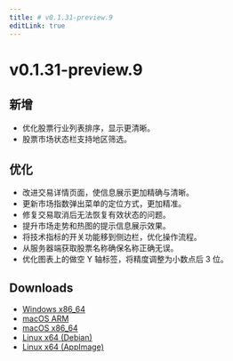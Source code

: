 ```yaml
---
title: # v0.1.31-preview.9
editLink: true
---
```


# v0.1.31-preview.9  <Badge type="warning" text="preview" />

## 新增

- 优化股票行业列表排序，显示更清晰。
- 股票市场状态栏支持地区筛选。

## 优化

- 改进交易详情页面，使信息展示更加精确与清晰。
- 更新市场指数弹出菜单的定位方式，更加精准。
- 修复交易取消后无法恢复有效状态的问题。
- 提升市场走势和热图的提示信息展示效果。
- 将技术指标的开关功能移到侧边栏，优化操作流程。
- 从服务器端获取股票名称确保名称正确无误。
- 优化图表上的做空 Y 轴标签，将精度调整为小数点后 3 位。

## Downloads

- [Windows x86_64](https://assets.lbkrs.com/github/release/longbridge-desktop/preview/longbridge-v0.1.31-preview.9-windows-x86_64.zip)
- [macOS ARM](https://assets.lbkrs.com/github/release/longbridge-desktop/preview/longbridge-v0.1.31-preview.9-macos-aarch64.dmg)
- [macOS x86_64](https://assets.lbkrs.com/github/release/longbridge-desktop/preview/longbridge-v0.1.31-preview.9-macos-x86_64.dmg)
- [Linux x64 (Debian)](https://assets.lbkrs.com/github/release/longbridge-desktop/preview/longbridge-v0.1.31-preview.9-linux-x86_64.deb)
- [Linux x64 (AppImage)](https://assets.lbkrs.com/github/release/longbridge-desktop/preview/longbridge-v0.1.31-preview.9-linux-x86_64.AppImage)